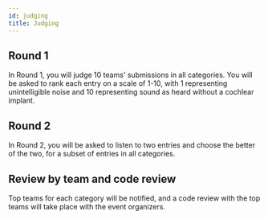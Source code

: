 ```yaml
---
id: judging
title: Judging
---
```


## Round 1

In Round 1, you will judge 10 teams' submissions in all categories. You will be asked to rank each entry on a scale of 1-10, with 1 representing unintelligible noise and 10 representing sound as heard without a cochlear implant.

## Round 2

In Round 2, you will be asked to listen to two entries and choose the better of the two, for a subset of entries in all categories.

## Review by team and code review

Top teams for each category will be notified, and a code review with the top teams will take place with the event organizers. 
